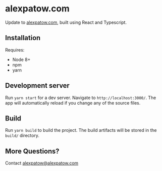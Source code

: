 # alexpatow.com

Update to [alexpatow.com](alexpatow.com), built using React and Typescript.

## Installation

Requires:

- Node 8+
- npm
- yarn

## Development server

Run `yarn start` for a dev server. Navigate to `http://localhost:3000/`. The app will automatically
reload if you change any of the source files.

## Build

Run `yarn build` to build the project. The build artifacts will be stored in the `build/` directory.

## More Questions?

Contact [alexpatow@alexpatow.com](mailto:alexpatow@alexpatow.com)

